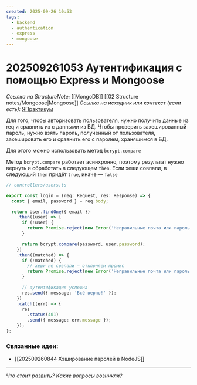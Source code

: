 ```yaml
---
created: 2025-09-26 10:53
tags:
  - backend
  - authentication
  - express
  - mongoose
---
```

# 202509261053 Аутентификация с помощью Express и Mongoose

*Ссылка на StructureNote:* [[MongoDB]] [[02 Structure notes/Mongoose|Mongoose]]
*Ссылка на исходник или контекст (если есть):* [ЯПрактикум](https://practicum.yandex.ru/learn/backend-nodejs/courses/16b47298-e20d-4fde-9619-1ab305039a00/sprints/564238/topics/a4928f0d-5f69-4053-bea3-fa90d3a2a89f/lessons/24dcb381-2616-47de-ba41-18aacaa0df57/) 

Для того, чтобы авторизовать пользователя, нужно получить данные из req и сравнить из с данными из БД. Чтобы проверить захешированный пароль, нужно взять  пароль, полученный от пользователя, захешировать его и сравнить его с паролем, хранящимся в БД.

Для этого можно использовать метод `bcrypt.compare`

Метод `bcrypt.compare` работает асинхронно, поэтому результат нужно вернуть и обработать в следующем `then`. Если хеши совпали, в следующий `then` придёт `true`, иначе — `false`

```ts
// controllers/users.ts

export const login = (req: Request, res: Response) => {
  const { email, password } = req.body;

  return User.findOne({ email })
    .then((user) => {
      if (!user) {
        return Promise.reject(new Error('Неправильные почта или пароль'));
      }

      return bcrypt.compare(password, user.password);
    })
    .then((matched) => {
      if (!matched) {
        // хеши не совпали — отклоняем промис
        return Promise.reject(new Error('Неправильные почта или пароль'));
      }

      // аутентификация успешна
      res.send({ message: 'Всё верно!' });
    })
    .catch((err) => {
      res
        .status(401)
        .send({ message: err.message });
    });
};
```

### Связанные идеи:

* [[202509260844 Хэширование паролей в NodeJS]]
---

*Что стоит развить? Какие вопросы возникли?*
